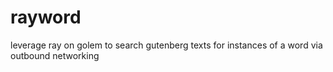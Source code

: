 # rayword
leverage ray on golem to search gutenberg texts for instances of a word via outbound networking
